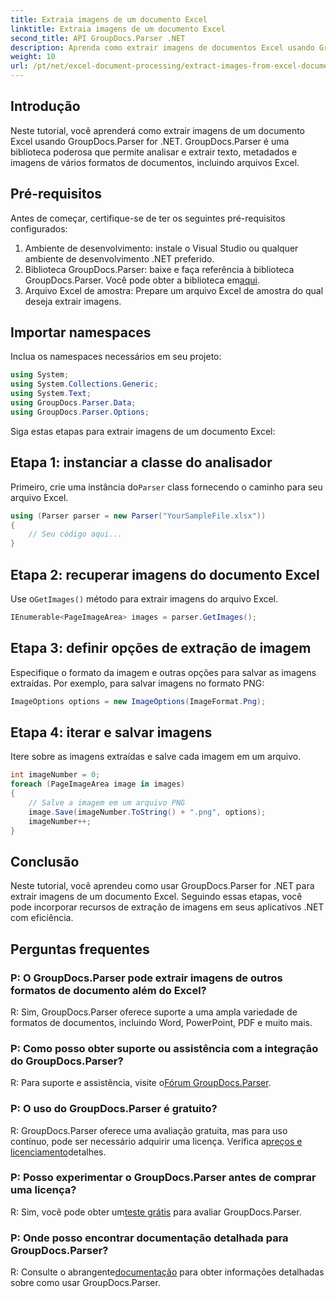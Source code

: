 ```yaml
---
title: Extraia imagens de um documento Excel
linktitle: Extraia imagens de um documento Excel
second_title: API GroupDocs.Parser .NET
description: Aprenda como extrair imagens de documentos Excel usando GroupDocs.Parser for .NET. Guia passo a passo com exemplos de código.
weight: 10
url: /pt/net/excel-document-processing/extract-images-from-excel-document/
---
```

## Introdução
Neste tutorial, você aprenderá como extrair imagens de um documento Excel usando GroupDocs.Parser for .NET. GroupDocs.Parser é uma biblioteca poderosa que permite analisar e extrair texto, metadados e imagens de vários formatos de documentos, incluindo arquivos Excel.
## Pré-requisitos
Antes de começar, certifique-se de ter os seguintes pré-requisitos configurados:
1. Ambiente de desenvolvimento: instale o Visual Studio ou qualquer ambiente de desenvolvimento .NET preferido.
2.  Biblioteca GroupDocs.Parser: baixe e faça referência à biblioteca GroupDocs.Parser. Você pode obter a biblioteca em[aqui](https://releases.groupdocs.com/parser/net/).
3. Arquivo Excel de amostra: Prepare um arquivo Excel de amostra do qual deseja extrair imagens.
## Importar namespaces
Inclua os namespaces necessários em seu projeto:
```csharp
using System;
using System.Collections.Generic;
using System.Text;
using GroupDocs.Parser.Data;
using GroupDocs.Parser.Options;
```
Siga estas etapas para extrair imagens de um documento Excel:
## Etapa 1: instanciar a classe do analisador
 Primeiro, crie uma instância do`Parser` class fornecendo o caminho para seu arquivo Excel.
```csharp
using (Parser parser = new Parser("YourSampleFile.xlsx"))
{
    // Seu código aqui...
}
```
## Etapa 2: recuperar imagens do documento Excel
 Use o`GetImages()` método para extrair imagens do arquivo Excel.
```csharp
IEnumerable<PageImageArea> images = parser.GetImages();
```
## Etapa 3: definir opções de extração de imagem
Especifique o formato da imagem e outras opções para salvar as imagens extraídas. Por exemplo, para salvar imagens no formato PNG:
```csharp
ImageOptions options = new ImageOptions(ImageFormat.Png);
```
## Etapa 4: iterar e salvar imagens
Itere sobre as imagens extraídas e salve cada imagem em um arquivo.
```csharp
int imageNumber = 0;
foreach (PageImageArea image in images)
{
    // Salve a imagem em um arquivo PNG
    image.Save(imageNumber.ToString() + ".png", options);
    imageNumber++;
}
```
## Conclusão
Neste tutorial, você aprendeu como usar GroupDocs.Parser for .NET para extrair imagens de um documento Excel. Seguindo essas etapas, você pode incorporar recursos de extração de imagens em seus aplicativos .NET com eficiência.

## Perguntas frequentes
### P: O GroupDocs.Parser pode extrair imagens de outros formatos de documento além do Excel?
R: Sim, GroupDocs.Parser oferece suporte a uma ampla variedade de formatos de documentos, incluindo Word, PowerPoint, PDF e muito mais.
### P: Como posso obter suporte ou assistência com a integração do GroupDocs.Parser?
 R: Para suporte e assistência, visite o[Fórum GroupDocs.Parser](https://forum.groupdocs.com/c/parser/17).
### P: O uso do GroupDocs.Parser é gratuito?
 R: GroupDocs.Parser oferece uma avaliação gratuita, mas para uso contínuo, pode ser necessário adquirir uma licença. Verifica a[preços e licenciamento](https://purchase.groupdocs.com/buy)detalhes.
### P: Posso experimentar o GroupDocs.Parser antes de comprar uma licença?
 R: Sim, você pode obter um[teste grátis](https://releases.groupdocs.com/) para avaliar GroupDocs.Parser.
### P: Onde posso encontrar documentação detalhada para GroupDocs.Parser?
 R: Consulte o abrangente[documentação](https://tutorials.groupdocs.com/parser/net/) para obter informações detalhadas sobre como usar GroupDocs.Parser.